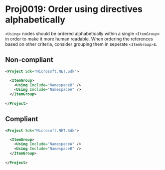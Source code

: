 # Proj0019: Order using directives alphabetically
`<Using>` nodes should be ordered alphabetically within a single `<ItemGroup>`
in order to make it more human readable. When ordering the references based on
other criteria, consider grouping them in seperate `<ItemGroup>`s.

## Non-compliant
``` XML
<Project Sdk="Microsoft.NET.Sdk">

  <ItemGroup>
    <Using Include="NamespaceB" />
    <Using Include="NamespaceA" />
  </ItemGroup>
  
</Project>
```

## Compliant
``` XML
<Project Sdk="Microsoft.NET.Sdk">

  <ItemGroup>
    <Using Include="NamespaceA" />
    <Using Include="NamespaceB" />
  </ItemGroup>
  
</Project>
```
